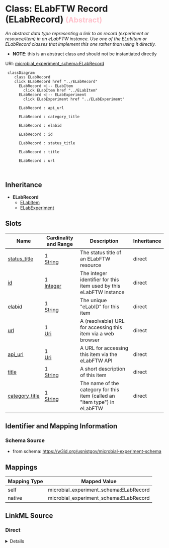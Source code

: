 

# Class: ELabFTW Record (ELabRecord) <span style="color: pink;"><strong><small> (Abstract) </small></strong></span> 




_An abstract data type representing a link to an record (experiment or resource/item) in an eLabFTW instance. Use one of the ELabItem or ELabRecord classes that implement this one rather than using it directly._




* __NOTE__: this is an abstract class and should not be instantiated directly




URI: [microbial_experiment_schema:ELabRecord](https://w3id.org/usnistgov/microbial-experiment-schema/ELabRecord)






```mermaid
 classDiagram
    class ELabRecord
    click ELabRecord href "../ELabRecord"
      ELabRecord <|-- ELabItem
        click ELabItem href "../ELabItem"
      ELabRecord <|-- ELabExperiment
        click ELabExperiment href "../ELabExperiment"
      
      ELabRecord : api_url
        
      ELabRecord : category_title
        
      ELabRecord : elabid
        
      ELabRecord : id
        
      ELabRecord : status_title
        
      ELabRecord : title
        
      ELabRecord : url
        
      
```





## Inheritance
* **ELabRecord**
    * [ELabItem](ELabItem.md)
    * [ELabExperiment](ELabExperiment.md)



## Slots

| Name | Cardinality and Range | Description | Inheritance |
| ---  | --- | --- | --- |
| [status_title](status_title.md) | 1 <br/> [String](String.md) | The status title of an ELabFTW resource | direct |
| [id](id.md) | 1 <br/> [Integer](Integer.md) | The integer identifier for this item used by this eLabFTW instance | direct |
| [elabid](elabid.md) | 1 <br/> [String](String.md) | The unique "eLabID" for this item | direct |
| [url](url.md) | 1 <br/> [Uri](Uri.md) | A (resolvable) URL for accessing this item via a web browser | direct |
| [api_url](api_url.md) | 1 <br/> [Uri](Uri.md) | A URL for accessing this item via the eLabFTW API | direct |
| [title](title.md) | 1 <br/> [String](String.md) | A short description of this item | direct |
| [category_title](category_title.md) | 1 <br/> [String](String.md) | The name of the category for this item (called an "item type") in eLabFTW | direct |









## Identifier and Mapping Information







### Schema Source


* from schema: https://w3id.org/usnistgov/microbial-experiment-schema




## Mappings

| Mapping Type | Mapped Value |
| ---  | ---  |
| self | microbial_experiment_schema:ELabRecord |
| native | microbial_experiment_schema:ELabRecord |







## LinkML Source

<!-- TODO: investigate https://stackoverflow.com/questions/37606292/how-to-create-tabbed-code-blocks-in-mkdocs-or-sphinx -->

### Direct

<details>
```yaml
name: ELabRecord
description: An abstract data type representing a link to an record (experiment or
  resource/item) in an eLabFTW instance. Use one of the ELabItem or ELabRecord classes
  that implement this one rather than using it directly.
title: ELabFTW Record
from_schema: https://w3id.org/usnistgov/microbial-experiment-schema
abstract: true
slots:
- status_title
attributes:
  id:
    name: id
    description: The integer identifier for this item used by this eLabFTW instance
    title: id
    from_schema: https://w3id.org/usnistgov/microbial-experiment-schema
    rank: 1000
    identifier: true
    domain_of:
    - ELabRecord
    range: integer
    required: true
  elabid:
    name: elabid
    description: The unique "eLabID" for this item
    title: eLabID
    from_schema: https://w3id.org/usnistgov/microbial-experiment-schema
    rank: 1000
    domain_of:
    - ELabRecord
    range: string
    required: true
  url:
    name: url
    description: A (resolvable) URL for accessing this item via a web browser
    title: url
    from_schema: https://w3id.org/usnistgov/microbial-experiment-schema
    rank: 1000
    domain_of:
    - ELabRecord
    range: uri
    required: true
  api_url:
    name: api_url
    description: A URL for accessing this item via the eLabFTW API
    title: API url
    from_schema: https://w3id.org/usnistgov/microbial-experiment-schema
    rank: 1000
    domain_of:
    - ELabRecord
    range: uri
    required: true
  title:
    name: title
    description: A short description of this item
    title: Title
    from_schema: https://w3id.org/usnistgov/microbial-experiment-schema
    rank: 1000
    domain_of:
    - ELabRecord
    range: string
    required: true
  category_title:
    name: category_title
    description: The name of the category for this item (called an "item type") in
      eLabFTW
    title: Category Title
    from_schema: https://w3id.org/usnistgov/microbial-experiment-schema
    rank: 1000
    domain_of:
    - ELabRecord
    required: true

```
</details>

### Induced

<details>
```yaml
name: ELabRecord
description: An abstract data type representing a link to an record (experiment or
  resource/item) in an eLabFTW instance. Use one of the ELabItem or ELabRecord classes
  that implement this one rather than using it directly.
title: ELabFTW Record
from_schema: https://w3id.org/usnistgov/microbial-experiment-schema
abstract: true
attributes:
  id:
    name: id
    description: The integer identifier for this item used by this eLabFTW instance
    title: id
    from_schema: https://w3id.org/usnistgov/microbial-experiment-schema
    rank: 1000
    identifier: true
    alias: id
    owner: ELabRecord
    domain_of:
    - ELabRecord
    range: integer
    required: true
  elabid:
    name: elabid
    description: The unique "eLabID" for this item
    title: eLabID
    from_schema: https://w3id.org/usnistgov/microbial-experiment-schema
    rank: 1000
    alias: elabid
    owner: ELabRecord
    domain_of:
    - ELabRecord
    range: string
    required: true
  url:
    name: url
    description: A (resolvable) URL for accessing this item via a web browser
    title: url
    from_schema: https://w3id.org/usnistgov/microbial-experiment-schema
    rank: 1000
    alias: url
    owner: ELabRecord
    domain_of:
    - ELabRecord
    range: uri
    required: true
  api_url:
    name: api_url
    description: A URL for accessing this item via the eLabFTW API
    title: API url
    from_schema: https://w3id.org/usnistgov/microbial-experiment-schema
    rank: 1000
    alias: api_url
    owner: ELabRecord
    domain_of:
    - ELabRecord
    range: uri
    required: true
  title:
    name: title
    description: A short description of this item
    title: Title
    from_schema: https://w3id.org/usnistgov/microbial-experiment-schema
    rank: 1000
    alias: title
    owner: ELabRecord
    domain_of:
    - ELabRecord
    range: string
    required: true
  category_title:
    name: category_title
    description: The name of the category for this item (called an "item type") in
      eLabFTW
    title: Category Title
    from_schema: https://w3id.org/usnistgov/microbial-experiment-schema
    rank: 1000
    alias: category_title
    owner: ELabRecord
    domain_of:
    - ELabRecord
    range: string
    required: true
  status_title:
    name: status_title
    description: The status title of an ELabFTW resource
    title: StatusTitle
    from_schema: https://w3id.org/usnistgov/microbial-experiment-schema
    rank: 1000
    alias: status_title
    owner: ELabRecord
    domain_of:
    - ELabRecord
    range: string
    required: true

```
</details>